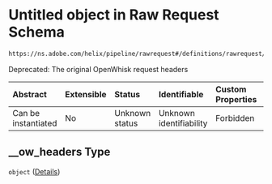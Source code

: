 # Untitled object in Raw Request Schema

```txt
https://ns.adobe.com/helix/pipeline/rawrequest#/definitions/rawrequest/properties/params/properties/__ow_headers
```

Deprecated: The original OpenWhisk request headers

| Abstract            | Extensible | Status         | Identifiable            | Custom Properties | Additional Properties | Access Restrictions | Defined In                                                                |
| :------------------ | :--------- | :------------- | :---------------------- | :---------------- | :-------------------- | :------------------ | :------------------------------------------------------------------------ |
| Can be instantiated | No         | Unknown status | Unknown identifiability | Forbidden         | Allowed               | none                | [rawrequest.schema.json\*](rawrequest.schema.json "open original schema") |

## \_\_ow\_headers Type

`object` ([Details](rawrequest-definitions-rawrequest-properties-params-properties-__ow_headers.md))
